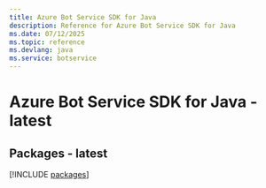 ```yaml
---
title: Azure Bot Service SDK for Java
description: Reference for Azure Bot Service SDK for Java
ms.date: 07/12/2025
ms.topic: reference
ms.devlang: java
ms.service: botservice
---
```

# Azure Bot Service SDK for Java - latest
## Packages - latest
[!INCLUDE [packages](bot-service-index.md)]